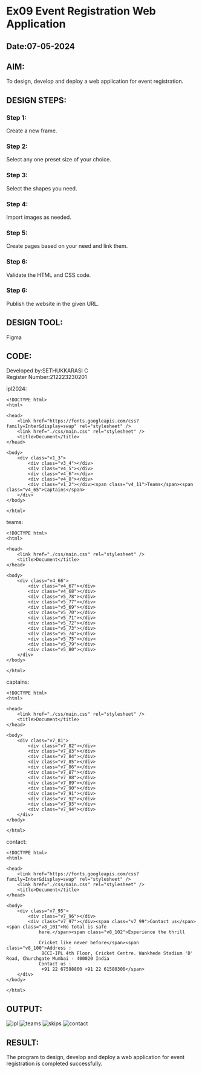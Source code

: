 # Ex09 Event Registration Web Application
## Date:07-05-2024

## AIM:
To design, develop and deploy a web application for event registration.

## DESIGN STEPS:

### Step 1:
Create a new frame.

### Step 2:
Select any one preset size of your choice.

### Step 3:
Select the shapes you need.

### Step 4:
Import images as needed.

### Step 5:
Create pages based on your need and link them.

### Step 6:

Validate the HTML and CSS code.

### Step 6:

Publish the website in the given URL.

## DESIGN TOOL:
Figma

## CODE:
Developed by:SETHUKKARASI C<br>
Register Number:212223230201

ipl2024:
```
<!DOCTYPE html>
<html>

<head>
    <link href="https://fonts.googleapis.com/css?family=Inter&display=swap" rel="stylesheet" />
    <link href="./css/main.css" rel="stylesheet" />
    <title>Document</title>
</head>

<body>
    <div class="v1_3">
        <div class="v3_4"></div>
        <div class="v4_5"></div>
        <div class="v4_6"></div>
        <div class="v4_8"></div>
        <div class="v1_2"></div><span class="v4_11">Teams</span><span class="v4_65">Captains</span>
    </div>
</body>

</html>

```

teams:
```
<!DOCTYPE html>
<html>

<head>
    <link href="./css/main.css" rel="stylesheet" />
    <title>Document</title>
</head>

<body>
    <div class="v4_66">
        <div class="v4_67"></div>
        <div class="v4_68"></div>
        <div class="v5_78"></div>
        <div class="v5_77"></div>
        <div class="v5_69"></div>
        <div class="v5_70"></div>
        <div class="v5_71"></div>
        <div class="v5_72"></div>
        <div class="v5_73"></div>
        <div class="v5_74"></div>
        <div class="v5_75"></div>
        <div class="v5_79"></div>
        <div class="v5_80"></div>
    </div>
</body>

</html>
```

captains:
```
<!DOCTYPE html>
<html>

<head>
    <link href="./css/main.css" rel="stylesheet" />
    <title>Document</title>
</head>

<body>
    <div class="v7_81">
        <div class="v7_82"></div>
        <div class="v7_83"></div>
        <div class="v7_84"></div>
        <div class="v7_85"></div>
        <div class="v7_86"></div>
        <div class="v7_87"></div>
        <div class="v7_88"></div>
        <div class="v7_89"></div>
        <div class="v7_90"></div>
        <div class="v7_91"></div>
        <div class="v7_92"></div>
        <div class="v7_93"></div>
        <div class="v7_94"></div>
    </div>
</body>

</html>
```

contact:
```
<!DOCTYPE html>
<html>

<head>
    <link href="https://fonts.googleapis.com/css?family=Inter&display=swap" rel="stylesheet" />
    <link href="./css/main.css" rel="stylesheet" />
    <title>Document</title>
</head>

<body>
    <div class="v7_95">
        <div class="v7_96"></div>
        <div class="v7_97"></div><span class="v7_99">Contact us</span><span class="v8_101">No total is safe
            here.</span><span class="v8_102">Experience the thrill

            Cricket like never before</span><span class="v8_100">Address :
             BCCI-IPL 4th Floor, Cricket Centre. Wankhede Stadium 'D' Road, Churchgate Mumbai - 400020 India
            Contact us :
             +91 22 67598800 +91 22 61580300</span>
    </div>
</body>

</html>
```

## OUTPUT:
![ipl](ipl2024.png)
![teams](teams.png)
![skips](captains.png)
![contact](contact.png)

## RESULT:
The program to design, develop and deploy a web application for event registration is completed successfully.
